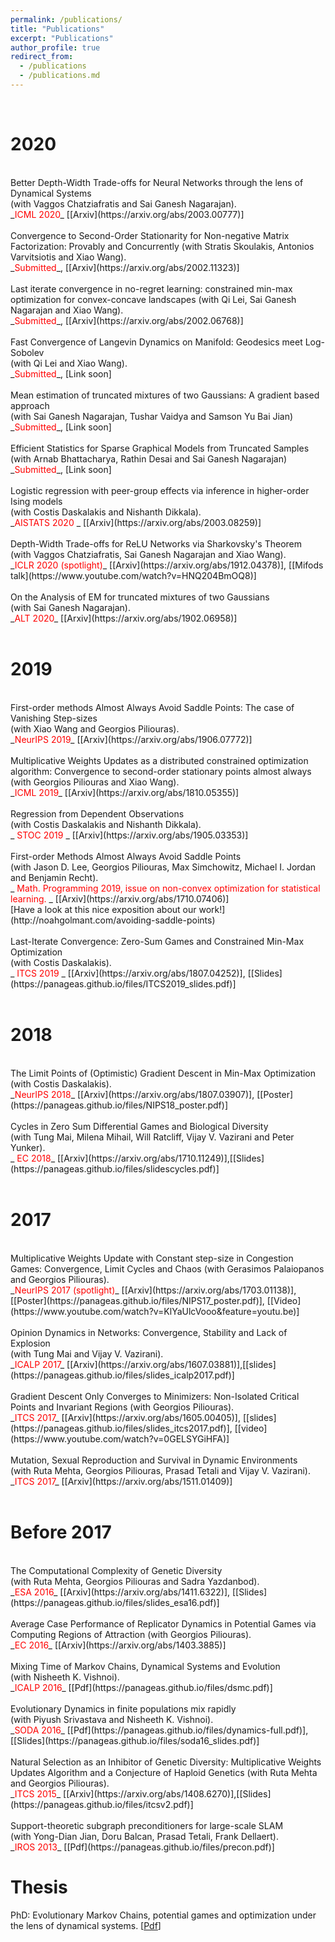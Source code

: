 ```yaml
---
permalink: /publications/
title: "Publications"
excerpt: "Publications"
author_profile: true
redirect_from: 
  - /publications
  - /publications.md
---
```

<br/>

2020
======

<br/>
Better Depth-Width Trade-offs for Neural Networks through the lens of Dynamical Systems <br/>
(with Vaggos Chatziafratis and Sai Ganesh Nagarajan). <br/>
_<font color="red">ICML 2020</font>_ [[Arxiv](https://arxiv.org/abs/2003.00777)] <br/>
 <br/>
Convergence to Second-Order Stationarity for Non-negative Matrix Factorization: Provably and Concurrently (with Stratis Skoulakis, Antonios Varvitsiotis and Xiao Wang). <br/>
_<font color="red">Submitted</font>_, [[Arxiv](https://arxiv.org/abs/2002.11323)] <br/>
<br/>
Last iterate convergence in no-regret learning: constrained min-max optimization for convex-concave landscapes (with Qi Lei, Sai Ganesh Nagarajan and Xiao Wang). <br/>
_<font color="red">Submitted</font>_, [[Arxiv](https://arxiv.org/abs/2002.06768)] <br/>
<br/>
Fast Convergence of Langevin Dynamics on Manifold: Geodesics meet Log-Sobolev
<br/>
(with Qi Lei and Xiao Wang). <br/>
_<font color="red">Submitted</font>_, [Link soon] <br/>
<br/>
Mean estimation of truncated mixtures of two Gaussians: A gradient based approach
<br/>
(with Sai Ganesh Nagarajan, Tushar Vaidya and Samson Yu Bai Jian)
<br/>
_<font color="red">Submitted</font>_, [Link soon] <br/>
<br/>
Efficient Statistics for Sparse Graphical Models from Truncated Samples
<br/>
(with Arnab Bhattacharya, Rathin Desai and Sai Ganesh Nagarajan)
<br/>
_<font color="red">Submitted</font>_, [Link soon] <br/>
<br/>
Logistic regression with peer-group effects via inference in higher-order Ising models <br/> (with Costis Daskalakis and Nishanth Dikkala). <br/>
_<font color="red">AISTATS 2020 </font>_ [[Arxiv](https://arxiv.org/abs/2003.08259)] <br/>
<br/>
Depth-Width Trade-offs for ReLU Networks via Sharkovsky's Theorem <br/> (with Vaggos Chatziafratis, Sai Ganesh Nagarajan and Xiao Wang). <br/>
_<font color="red">ICLR 2020 (spotlight)</font>_ [[Arxiv](https://arxiv.org/abs/1912.04378)], [[Mifods talk](https://www.youtube.com/watch?v=HNQ204BmOQ8)] <br/>
<br/>
On the Analysis of EM for truncated mixtures of two Gaussians <br/>(with Sai Ganesh Nagarajan). <br/>
_<font color="red">ALT 2020</font>_ [[Arxiv](https://arxiv.org/abs/1902.06958)] <br/>
<br/>

2019
======

<br/>
First-order methods Almost Always Avoid Saddle Points: The case of Vanishing Step-sizes <br/>(with Xiao Wang and Georgios Piliouras). <br/> 
_<font color="red">NeurIPS 2019</font>_ [[Arxiv](https://arxiv.org/abs/1906.07772)] <br/>
<br/>
Multiplicative Weights Updates as a distributed constrained optimization algorithm: Convergence to second-order stationary points almost always <br/>(with Georgios Piliouras and Xiao Wang). <br/>
_<font color="red">ICML 2019</font>_ [[Arxiv](https://arxiv.org/abs/1810.05355)] <br/>
<br/>
Regression from Dependent Observations <br/> (with Costis Daskalakis and Nishanth Dikkala). <br/>
_<font color="red"> STOC 2019 </font>_ [[Arxiv](https://arxiv.org/abs/1905.03353)] <br/>
<br/>
First-order Methods Almost Always Avoid Saddle Points <br/>(with Jason D. Lee, Georgios Piliouras, Max Simchowitz, Michael I. Jordan and Benjamin Recht). <br/>
_<font color="red"> Math. Programming 2019, issue on non-convex optimization for statistical learning. </font>_ [[Arxiv](https://arxiv.org/abs/1710.07406)] <br/>
[Have a look at this nice exposition about our work!](http://noahgolmant.com/avoiding-saddle-points) <br/>
<br/>
Last-Iterate Convergence: Zero-Sum Games and Constrained Min-Max Optimization <br/>(with Costis Daskalakis). <br/>
_<font color="red"> ITCS 2019 </font>_ [[Arxiv](https://arxiv.org/abs/1807.04252)], [[Slides](https://panageas.github.io/files/ITCS2019_slides.pdf)] <br/>
<br/>


2018
=====

<br/>
The Limit Points of (Optimistic) Gradient Descent in Min-Max Optimization <br/>(with Costis Daskalakis). <br/>
_<font color="red">NeurIPS 2018</font>_ [[Arxiv](https://arxiv.org/abs/1807.03907)], [[Poster](https://panageas.github.io/files/NIPS18_poster.pdf)] <br/>
<br/>
Cycles in Zero Sum Differential Games and Biological Diversity <br/>(with Tung Mai, Milena Mihail, Will Ratcliff, Vijay V. Vazirani and Peter Yunker).<br/>
_<font color="red"> EC 2018</font>_ [[Arxiv](https://arxiv.org/abs/1710.11249)],[[Slides](https://panageas.github.io/files/slidescycles.pdf)] <br/>
<br/>

2017
=====

<br/>
Multiplicative Weights Update with Constant step-size in Congestion Games: Convergence, Limit Cycles and Chaos (with Gerasimos Palaiopanos and Georgios Piliouras). <br/>
 _<font color="red">NeurIPS 2017 (spotlight)</font>_ [[Arxiv](https://arxiv.org/abs/1703.01138)], [[Poster](https://panageas.github.io/files/NIPS17_poster.pdf)], [[Video](https://www.youtube.com/watch?v=KlYaUlcVooo&feature=youtu.be)] <br/>
<br/>
Opinion Dynamics in Networks: Convergence, Stability and Lack of Explosion <br/>(with Tung Mai and Vijay V. Vazirani). <br/>
_<font color="red">ICALP 2017</font>_ [[Arxiv](https://arxiv.org/abs/1607.03881)],[[slides](https://panageas.github.io/files/slides_icalp2017.pdf)] <br/>
<br/>
Gradient Descent Only Converges to Minimizers: Non-Isolated Critical Points and Invariant Regions (with Georgios Piliouras). <br/>
 _<font color="red">ITCS 2017</font>_ [[Arxiv](https://arxiv.org/abs/1605.00405)], [[slides](https://panageas.github.io/files/slides_itcs2017.pdf)], [[video](https://www.youtube.com/watch?v=0GELSYGiHFA)] <br/>
<br/>
Mutation, Sexual Reproduction and Survival in Dynamic Environments <br/>(with Ruta Mehta, Georgios Piliouras, Prasad Tetali and Vijay V. Vazirani). <br/>
_<font color="red">ITCS 2017</font>_ [[Arxiv](https://arxiv.org/abs/1511.01409)] <br/>
<br/>

Before 2017
=====

<br/>
The Computational Complexity of Genetic Diversity <br/>(with Ruta Mehta, Georgios Piliouras and Sadra Yazdanbod). <br/>
_<font color="red">ESA 2016</font>_ [[Arxiv](https://arxiv.org/abs/1411.6322)], [[Slides](https://panageas.github.io/files/slides_esa16.pdf)]  <br/>
<br/>
Average Case Performance of Replicator Dynamics in Potential Games via Computing Regions of Attraction (with Georgios Piliouras). <br/>
_<font color="red">EC 2016</font>_ [[Arxiv](https://arxiv.org/abs/1403.3885)] <br/>
<br/>
Mixing Time of Markov Chains, Dynamical Systems and Evolution <br/>(with Nisheeth K. Vishnoi). <br/>
_<font color="red">ICALP 2016</font>_ [[Pdf](https://panageas.github.io/files/dsmc.pdf)] <br/>
<br/>
Evolutionary Dynamics in finite populations mix rapidly <br/>(with Piyush Srivastava and Nisheeth K. Vishnoi). <br/> 
_<font color="red">SODA 2016</font>_ [[Pdf](https://panageas.github.io/files/dynamics-full.pdf)],[[Slides](https://panageas.github.io/files/soda16_slides.pdf)] <br/>
<br/>
Natural Selection as an Inhibitor of Genetic Diversity: Multiplicative Weights Updates Algorithm and a Conjecture of Haploid Genetics (with Ruta Mehta and Georgios Piliouras). <br/>
_<font color="red">ITCS 2015</font>_ [[Arxiv](https://arxiv.org/abs/1408.6270)],[[Slides](https://panageas.github.io/files/itcsv2.pdf)] <br/>
<br/>
Support-theoretic subgraph preconditioners for large-scale SLAM <br/>(with Yong-Dian Jian, Doru Balcan, Prasad Tetali, Frank Dellaert). <br/>
_<font color="red">IROS 2013</font>_ [[Pdf](https://panageas.github.io/files/precon.pdf)] <br/>

Thesis
======

PhD: Evolutionary Markov Chains, potential games and optimization under the lens of dynamical systems. [[Pdf](https://panageas.github.io/files/panageas-thesis.pdf)] <br/>
